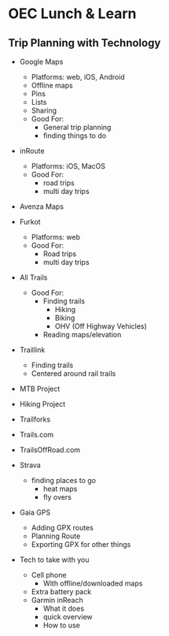 # OEC Lunch &amp; Learn

## Trip Planning with Technology

- Google Maps
  - Platforms: web, iOS, Android
  - Offline maps
  - Pins
  - Lists
  - Sharing
  - Good For:
    - General trip planning
    - finding things to do

- inRoute
  - Platforms: iOS, MacOS
  - Good For:
    - road trips
    - multi day trips

- Avenza Maps

- Furkot
  - Platforms: web
  - Good For:
    - Road trips
    - multi day trips

- All Trails
  - Good For:
    - Finding trails
      - Hiking
      - Biking
      - OHV (Off Highway Vehicles)
    - Reading maps/elevation

- Traillink
  - Finding trails
  - Centered around rail trails

- MTB Project

- Hiking Project

- Trailforks

- Trails.com

- TrailsOffRoad.com

- Strava
  - finding places to go
    - heat maps
    - fly overs

- Gaia GPS
  - Adding GPX routes
  - Planning Route
  - Exporting GPX for other things

- Tech to take with you
  - Cell phone
    - With offline/downloaded maps
  - Extra battery pack
  - Garmin inReach
    - What it does
    - quick overview
    - How to use
